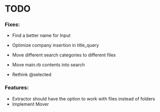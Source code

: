 # TODO
### Fixes:
* Find a better name for Input
* Optimize company insertion in title_query

 * Move different search categories to different files
 * Move main.rb contents into search
 * Rethink @selected

### Features:
* Extractor should have the option to work with files instead of folders
* Implement Mover
